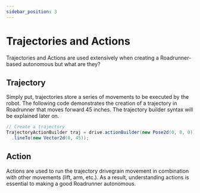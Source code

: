 ```yaml
---
sidebar_position: 3
---
```


# Trajectories and Actions
Trajectories and Actions are used extensively when creating a Roadrunner-based autonomous but what are they?

## Trajectory
Simply put, trajectories store a series of movements to be executed by the robot. The following code demonstrates the creation of a trajectory in Roadrunner that moves forward 45 inches. The trajectory builder syntax will be explained later on.
```java
// Create a trajectory
TrajectoryActionBuilder traj = drive.actionBuilder(new Pose2d(0, 0, 0))
  .lineTo(new Vector2d(0, 45));
```

## Action
Actions are used to run the trajectory drivegrain movement in combination with other movements (lift, arm, etc.). As a result, understanding actions is essential to making a good Roadrunner autonomous.